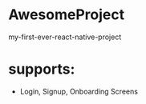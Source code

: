 # AwesomeProject


my-first-ever-react-native-project

# supports:

- Login, Signup, Onboarding Screens
